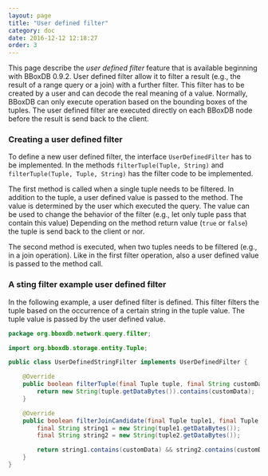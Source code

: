 ```yaml
---
layout: page
title: "User defined filter"
category: doc
date: 2016-12-12 12:18:27
order: 3
---
```


This page describe the _user defined filter_ feature that is available beginning with BBoxDB 0.9.2. User defined filter allow it to filter a result (e.g., the result of a range query or a join) with a further filter. This filter has to be created by a user and can decode the real meaning of a value. Normally, BBoxDB can only execute operation based on the bounding boxes of the tuples. The user defined filter are executed directly on each BBoxDB node before the result is send back to the client.

### Creating a user defined filter

To define a new user defined filter, the interface `UserDefinedFilter` has to be implemented. In the methods `filterTuple(Tuple, String)` and `filterTuple(Tuple, Tuple, String)` has the filter code to be implemented.

The first method is called when a single tuple needs to be filtered. In addition to the tuple, a user defined value is passed to the method. The value is determined by the user which executed the query. The value can be used to change the behavior of the filter (e.g., let only tuple pass that contain this value) Depending on the method return value (`true` or `false`) the tuple is send back to the client or nor.

The second method is executed, when two tuples needs to be filtered (e.g., in a join operation). Like in the first filter operation, also a user defined value is passed to the method call.

### A sting filter example user defined filter

In the following example, a user defined filter is defined. This filter filters the tuple based on the occurrence of a certain string in the tuple value. The tuple value is passed by the user defined value.

```java
package org.bboxdb.network.query.filter;

import org.bboxdb.storage.entity.Tuple;

public class UserDefinedStringFilter implements UserDefinedFilter {

	@Override
	public boolean filterTuple(final Tuple tuple, final String customData) {
		return new String(tuple.getDataBytes()).contains(customData);
	}

	@Override
	public boolean filterJoinCandidate(final Tuple tuple1, final Tuple tuple2, final String customData) {
		final String string1 = new String(tuple1.getDataBytes());
		final String string2 = new String(tuple2.getDataBytes());

		return string1.contains(customData) && string2.contains(customData);
	}
}
```